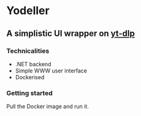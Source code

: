 # Yodeller
## A simplistic UI wrapper on [yt-dlp](https://github.com/yt-dlp/yt-dlp)

### Technicalities
- .NET backend
- Simple WWW user interface
- Dockerised

### Getting started
Pull the Docker image and run it.
